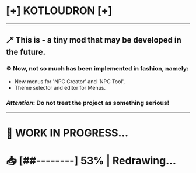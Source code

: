 # [+] KOTLOUDRON [+]

---

## 🪄 This is - a tiny mod that may be developed in the future.

### ⚙️ Now, not so much has been implemented in fashion, namely:

- New menus for 'NPC Creator' and 'NPC Tool',
- Theme selector and editor for Menus.

### __***Attention***__: Do not treat the project as something __serious__!
---

# 🔧 WORK IN PROGRESS...
# 📥 [##--------] 53% | Redrawing...